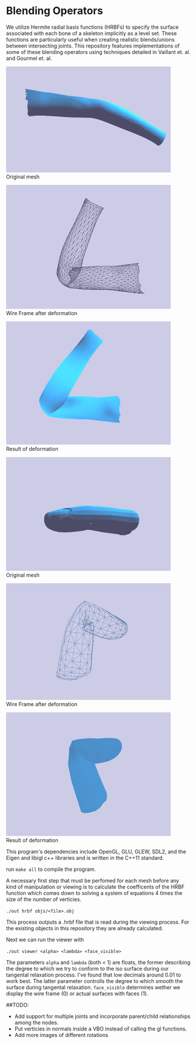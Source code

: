 # Blending Operators
We utilize Hermite radial basis functions (HRBFs) to specify the surface associated with each bone of a skeleton implicitly as a level set. These functions are particularly useful when creating realistic blends/unions between intersecting joints. This repository features implementations of some of these blending operators using techniques detailed in Vaillant et. al. and Gourmel et. al. 


<img src="images/Interpolation.png" alt="Drawing" style="width: 450px;"/><br />
Original mesh

<img src="images/Interpolation-wire.png" alt="Drawing" style="width: 450px;"/><br />
Wire Frame after deformation

<img src="images/Interpolation-faces.png" alt="Drawing" style="width: 450px;"/><br />
Result of deformation


<img src="images/Clean-Union.png" alt="Drawing" style="width: 450px;"/><br />
Original mesh

<img src="images/Clean-Union-wire.png" alt="Drawing" style="width: 450px;"/><br />
Wire Frame after deformation

<img src="images/Clean-Union-faces.png" alt="Drawing" style="width: 450px;"/><br />
Result of deformation



This program's dependencies include OpenGL, GLU, GLEW, SDL2, and the Eigen and libigl c++ libraries and is written in the C++11 standard.

run ```make all``` to compile the program.

A necessary first step that must be perfomed for each mesh before any kind of manipulation or viewing is to calculate the coefficents of the HRBF function which comes down to solving a system of equations 4 times the size of the number of verticies.

```./out hrbf objs/<file>.obj ```

This process outputs a .hrbf file that is read during the viewing process. For the existing objects in this repository they are already calculated.

Next we can run the viewer with 

```./out viewer <alpha> <lambda> <face_visible>```

The parameters ```alpha``` and ```lambda``` (both &lt; 1) are floats, the former describing the degree to which we try to conform to the iso surface during our tangental relaxation process. I've found that low decimals around 0.01 to work best. The latter parameter controlls the degree to which smooth the surface during tangental relaxation. ```face_visible``` determines wether we display the wire frame (0) or actual surfaces with faces (1). 

##TODO:
* Add support for multiple joints and incorporate parent/child relationships among the nodes.
* Put verticies in normals inside a VBO instead of calling the gl functions.
* Add more images of different rotations

